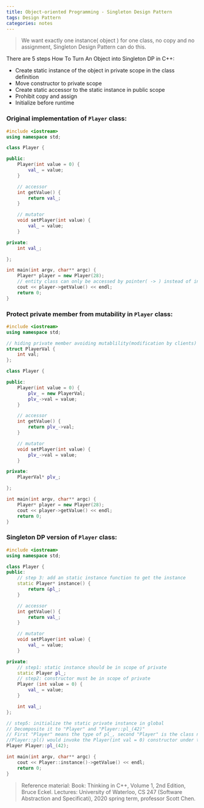 ```yaml
---
title: Object-oriented Programming - Singleton Design Pattern
tags: Design Pattern
categories: notes
---
```

> We want exactly one instance( object ) for one class, no copy and no assignment, Singleton Design Pattern can do this.

There are 5 steps How To Turn An Object into Singleton DP in C++:
+ Create static instance of the object in private scope in the class definition
+ Move constructor to private scope
+ Create static accessor to the static instance in public scope
+ Prohibit copy and assign
+ Initialize before runtime

### Original implementation of `Player` class:
```cpp
#include <iostream>
using namespace std;

class Player {

public:
    Player(int value = 0) {
        val_ = value;
    }

    // accessor
    int getValue() {
        return val_;
    }

    // mutator
    void setPlayer(int value) {
        val_ = value;
    }

private:
    int val_;

};

int main(int argv, char** argc) {
    Player* player = new Player(28);
    // entity class can only be accessed by pointer( -> ) instead of instance( . )
    cout << player->getValue() << endl;
    return 0;
}
```

### Protect private member from mutability in `Player` class:
```cpp
#include <iostream>
using namespace std;

// hiding private member avoiding mutablility(modification by clients)
struct PlayerVal {
    int val;
};

class Player {

public:
    Player(int value = 0) {
        plv_ = new PlayerVal;
        plv_->val = value;
    }

    // accessor
    int getValue() {
        return plv_->val;
    }

    // mutator
    void setPlayer(int value) {
        plv_->val = value;
    }

private:
    PlayerVal* plv_;

};

int main(int argv, char** argc) {
    Player* player = new Player(28);
    cout << player->getValue() << endl;
    return 0;
}
```

### Singleton DP version of `Player` class:
```cpp
#include <iostream>
using namespace std;

class Player {
public:
    // step 3: add an static instance function to get the instance
    static Player* instance() {
        return &pl_;
    }

    // accessor
    int getValue() {
        return val_;
    }

    // mutator
    void setPlayer(int value) {
        val_ = value;
    }

private:
    // step1: static instance should be in scope of private
    static Player pl_;
    // step2: constructor must be in scope of private
    Player (int value = 0) {
        val_ = value;
    }

    int val_;
};

// step5: initialize the static private instance in global
// Decomposite it to "Player" and "Player::pl_(42)"
// First "Player" means the type of pl_, second "Player" is the class name, "pl_(42)" is to initilize "pl_" by invoking constructor
//Player::pl() would invoke the Player(int val = 0) constructor under the private scope to initialize pl_ to 42.
Player Player::pl_(42);

int main(int argv, char** argc) {
    cout << Player::instance()->getValue() << endl;
    return 0;
}
```

> Reference material: 
> Book: Thinking in C++, Volume 1, 2nd Edition,  Bruce Eckel. 
> Lectures: University of Waterloo, CS 247 (Software Abstraction and Specificati), 2020 spring term, professor Scott Chen.

